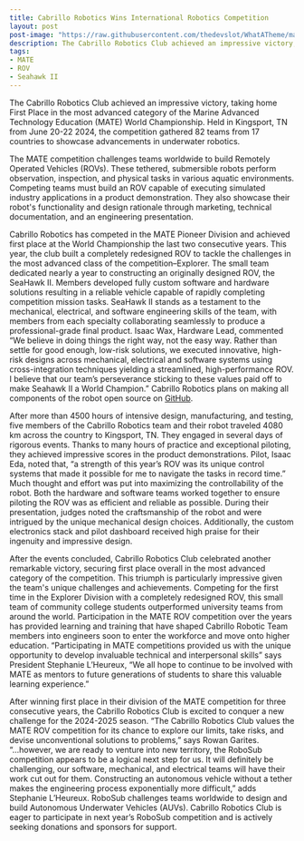 ```yaml
---
title: Cabrillo Robotics Wins International Robotics Competition
layout: post
post-image: "https://raw.githubusercontent.com/thedevslot/WhatATheme/master/assets/images/SamplePost.png?token=AHMQUEPC4IFADOF5VG4QVN26Z64GG"
description: The Cabrillo Robotics Club achieved an impressive victory, taking home First Place in the most advanced category of the Marine Advanced Technology Education (MATE) World Championship.
tags:
- MATE
- ROV
- Seahawk II
---
```


The Cabrillo Robotics Club achieved an impressive victory, taking home First Place in the most advanced category of the Marine Advanced Technology Education (MATE) World Championship. Held in Kingsport, TN from June 20-22 2024, the competition gathered 82 teams from 17 countries to showcase advancements in underwater robotics.

The MATE competition challenges teams worldwide to build Remotely Operated Vehicles (ROVs). These tethered, submersible robots perform observation, inspection, and physical tasks in various aquatic environments. Competing teams must build an ROV capable of executing simulated industry applications in a product demonstration. They also showcase their robot's functionality and design rationale through marketing, technical documentation, and an engineering presentation.

Cabrillo Robotics has competed in the MATE Pioneer Division and achieved first place at the World Championship the last two consecutive years. This year, the club built a completely redesigned ROV to tackle the challenges in the most advanced class of the competition–Explorer.
The small team dedicated nearly a year to constructing an originally designed ROV, the SeaHawk II. Members developed fully custom software and hardware solutions resulting in a reliable vehicle capable of rapidly completing competition mission tasks. SeaHawk II stands as a testament to the mechanical, electrical, and software engineering skills of the team, with members from each specialty collaborating seamlessly to produce a professional-grade final product. Isaac Wax, Hardware Lead, commented “We believe in doing things the right way, not the easy way. Rather than settle for good enough, low-risk solutions, we executed innovative, high-risk designs across mechanical, electrical and software systems using cross-integration techniques yielding a streamlined, high-performance ROV. I believe that our team’s perseverance sticking to these values paid off to make Seahawk II a World Champion.” Cabrillo Robotics plans on making all components of the robot open source on [GitHub](https://github.com/CabrilloRoboticsClub).

After more than 4500 hours of intensive design, manufacturing, and testing, five members of the Cabrillo Robotics team and their robot traveled 4080 km across the country to Kingsport, TN. They engaged in several days of rigorous events. Thanks to many hours of practice and exceptional piloting, they achieved impressive scores in the product demonstrations. Pilot, Isaac Eda, noted that, “a strength of this year’s ROV was its unique control systems that made it possible for me to navigate the tasks in record time.” Much thought and effort was put into maximizing the controllability of the robot. Both the hardware and software teams worked together to ensure piloting the ROV was as efficient and reliable as possible. During their presentation, judges noted the craftsmanship of the robot and were intrigued by the unique mechanical design choices. Additionally, the custom electronics stack and pilot dashboard received high praise for their ingenuity and impressive design. 

After the events concluded, Cabrillo Robotics Club celebrated another remarkable victory, securing first place overall in the most advanced category of the competition. This triumph is particularly impressive given the team's unique challenges and achievements. Competing for the first time in the Explorer Division with a completely redesigned ROV, this small team of community college students outperformed university teams from around the world.
Participation in the MATE ROV competition over the years has provided learning and training that have shaped Cabrillo Robotic Team members into engineers soon to enter the workforce and move onto higher education. “Participating in MATE competitions provided us with the unique opportunity to develop invaluable technical and interpersonal skills” says President Stephanie L’Heureux, “We all hope to continue to be involved with MATE as mentors to future generations of students to share this valuable learning experience.”

After winning first place in their division of the MATE competition for three consecutive years, the Cabrillo Robotics Club is excited to conquer a new challenge for the 2024-2025 season. “The Cabrillo Robotics Club values the MATE ROV competition for its chance to explore our limits, take risks, and devise unconventional solutions to problems,” says Rowan Garites. “...however, we are ready to venture into new territory, the RoboSub competition appears to be a logical next step for us. It will definitely be challenging, our software, mechanical, and electrical teams will have their work cut out for them. Constructing an autonomous vehicle without a tether makes the engineering process exponentially more difficult,” adds Stephanie L’Heureux. RoboSub challenges teams worldwide to design and build Autonomous Underwater Vehicles (AUVs). Cabrillo Robotics Club is eager to participate in next year’s RoboSub competition and is actively seeking donations and sponsors for support.